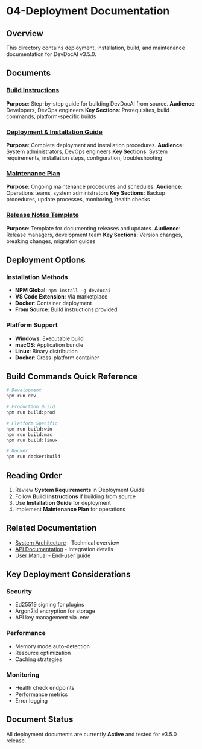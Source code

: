# 04-Deployment Documentation

## Overview

This directory contains deployment, installation, build, and maintenance documentation for DevDocAI v3.5.0.

## Documents

### [Build Instructions](devdocai-v3.5-build-instructions.md)
**Purpose**: Step-by-step guide for building DevDocAI from source.
**Audience**: Developers, DevOps engineers
**Key Sections**: Prerequisites, build commands, platform-specific builds

### [Deployment & Installation Guide](devdocai-v3.5-deployment-installation-guide.md)
**Purpose**: Complete deployment and installation procedures.
**Audience**: System administrators, DevOps engineers
**Key Sections**: System requirements, installation steps, configuration, troubleshooting

### [Maintenance Plan](devdocai-v3.5-maintenance-plan.md)
**Purpose**: Ongoing maintenance procedures and schedules.
**Audience**: Operations teams, system administrators
**Key Sections**: Backup procedures, update processes, monitoring, health checks

### [Release Notes Template](devdocai-v3.5-release-notes-template.md)
**Purpose**: Template for documenting releases and updates.
**Audience**: Release managers, development team
**Key Sections**: Version changes, breaking changes, migration guides

## Deployment Options

### Installation Methods
- **NPM Global**: `npm install -g devdocai`
- **VS Code Extension**: Via marketplace
- **Docker**: Container deployment
- **From Source**: Build instructions provided

### Platform Support
- **Windows**: Executable build
- **macOS**: Application bundle
- **Linux**: Binary distribution
- **Docker**: Cross-platform container

## Build Commands Quick Reference

```bash
# Development
npm run dev

# Production Build
npm run build:prod

# Platform Specific
npm run build:win
npm run build:mac
npm run build:linux

# Docker
npm run docker:build
```

## Reading Order

1. Review **System Requirements** in Deployment Guide
2. Follow **Build Instructions** if building from source
3. Use **Installation Guide** for deployment
4. Implement **Maintenance Plan** for operations

## Related Documentation

- [System Architecture](../02-architecture/devdocai-v3.5-architecture.md) - Technical overview
- [API Documentation](../03-specifications/devdocai-v3.5-api-documentation.md) - Integration details
- [User Manual](../06-user-guides/devdocai-v3.5-user-manual.md) - End-user guide

## Key Deployment Considerations

### Security
- Ed25519 signing for plugins
- Argon2id encryption for storage
- API key management via .env

### Performance
- Memory mode auto-detection
- Resource optimization
- Caching strategies

### Monitoring
- Health check endpoints
- Performance metrics
- Error logging

## Document Status

All deployment documents are currently **Active** and tested for v3.5.0 release.
